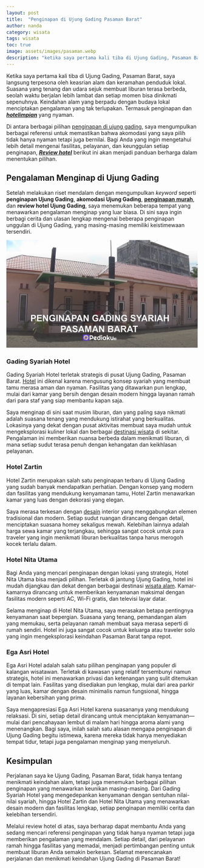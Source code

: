 ```yaml
---
layout: post
title:  "Penginapan di Ujung Gading Pasaman Barat"
author: nanda
category: wisata
tags: wisata
toc: true
image: assets/images/pasaman.webp
description: "ketika saya pertama kali tiba di Ujung Gading, Pasaman Barat, saya langsung terpesona oleh keasrian alam dan keramahan penduduk lokal. Suasana yang tenang dan udara sejuk membuat liburan terasa berbeda, seolah waktu berjalan lebih lambat dan setiap momen bisa dinikmati sepenuhnya"
---
```


Ketika saya pertama kali tiba di Ujung Gading, Pasaman Barat, saya langsung terpesona oleh keasrian alam dan keramahan penduduk lokal. Suasana yang tenang dan udara sejuk membuat liburan terasa berbeda, seolah waktu berjalan lebih lambat dan setiap momen bisa dinikmati sepenuhnya. Keindahan alam yang berpadu dengan budaya lokal menciptakan pengalaman yang tak terlupakan. Termasuk penginapan dan [***hotelimpian***](https://hotelimpian.id) yang nyaman.

Di antara berbagai pilihan [penginapan di ujung gading](https://pediaku.id/penginapan-di-ujung-gading/), saya mengumpulkan berbagai referensi untuk memastikan bahwa akomodasi yang saya pilih tidak hanya nyaman tetapi juga bernilai. Bagi Anda yang ingin mengetahui lebih detail mengenai fasilitas, pelayanan, dan keunggulan setiap penginapan, [***Review hotel***](https://hotelimpian.id/info-hotel/pengalaman-dan-review-hotel-panduan-lengkap-untuk-memilih-penginapan-terbaik/) berikut ini akan menjadi panduan berharga dalam menentukan pilihan.

## Pengalaman Menginap di Ujung Gading

Setelah melakukan riset mendalam dengan mengumpulkan *keyword* seperti **penginapan Ujung Gading**, **akomodasi Ujung Gading**, **[penginapan murah](https://pediaku.id/rekomendasi-hotel-murah-di-padang/)**, dan **review hotel Ujung Gading**, saya menemukan beberapa tempat yang menawarkan pengalaman menginap yang luar biasa. Di sini saya ingin berbagi cerita dan ulasan lengkap mengenai beberapa penginapan unggulan di Ujung Gading, yang masing-masing memiliki keistimewaan tersendiri.


![gading syariah](/assets/images/gading-syariah.webp)
### Gading Syariah Hotel

Gading Syariah Hotel terletak strategis di pusat Ujung Gading, Pasaman Barat. [Hotel](https://pediaku.id/hotel-terbaik-untuk-meeting-di-padang/) ini dikenal karena mengusung konsep syariah yang membuat tamu merasa aman dan nyaman. Fasilitas yang ditawarkan pun lengkap, mulai dari kamar yang bersih dengan desain modern hingga layanan ramah dari para staf yang siap membantu kapan saja.

Saya menginap di sini saat musim liburan, dan yang paling saya nikmati adalah suasana tenang yang mendukung istirahat yang berkualitas. Lokasinya yang dekat dengan pusat aktivitas membuat saya mudah untuk mengeksplorasi kuliner lokal dan berbagai [destinasi wisata](https://pediaku.id/wisata-edukasi-ramah-anak/) di sekitar. Pengalaman ini memberikan nuansa berbeda dalam menikmati liburan, di mana setiap sudut terasa penuh dengan kehangatan dan keikhlasan pelayanan.

### Hotel Zartin

Hotel Zartin merupakan salah satu penginapan terbaru di Ujung Gading yang sudah banyak mendapatkan perhatian. Dengan konsep yang modern dan fasilitas yang mendukung kenyamanan tamu, Hotel Zartin menawarkan kamar yang luas dengan dekorasi yang elegan. 

Saya merasa terkesan dengan [desain](https://pediaku.id/desain-gedung-tk-minimanlis/) interior yang menggabungkan elemen tradisional dan modern. Setiap sudut ruangan dirancang dengan detail, menciptakan suasana homey sekaligus mewah. Kelebihan lainnya adalah harga sewa kamar yang terjangkau, sehingga sangat cocok untuk para traveler yang ingin menikmati liburan berkualitas tanpa harus merogoh kocek terlalu dalam.


### Hotel Nita Utama

Bagi Anda yang mencari penginapan dengan lokasi yang strategis, Hotel Nita Utama bisa menjadi pilihan. Terletak di jantung Ujung Gading, hotel ini mudah dijangkau dan dekat dengan berbagai destinasi [wisata alam](https://pediaku.id/rafting-lubuk-alung-pariaman/). Kamar-kamarnya dirancang untuk memberikan kenyamanan maksimal dengan fasilitas modern seperti AC, Wi-Fi gratis, dan televisi layar datar.

Selama menginap di Hotel Nita Utama, saya merasakan betapa pentingnya kenyamanan saat bepergian. Suasana yang tenang, pemandangan alam yang memukau, serta pelayanan ramah membuat saya merasa seperti di rumah sendiri. Hotel ini juga sangat cocok untuk keluarga atau traveler solo yang ingin mengeksplorasi keindahan Pasaman Barat tanpa repot.


### Ega Asri Hotel

Ega Asri Hotel adalah salah satu pilihan penginapan yang populer di kalangan wisatawan. Terletak di kawasan yang relatif tersembunyi namun strategis, hotel ini menawarkan privasi dan ketenangan yang sulit ditemukan di tempat lain. Fasilitas yang disediakan pun lengkap, mulai dari area parkir yang luas, kamar dengan desain minimalis namun fungsional, hingga layanan kebersihan yang prima.

Saya mengapresiasi Ega Asri Hotel karena suasananya yang mendukung relaksasi. Di sini, setiap detail dirancang untuk menciptakan kenyamanan—mulai dari pencahayaan lembut di malam hari hingga aroma alami yang menenangkan. Bagi saya, inilah salah satu alasan mengapa penginapan di Ujung Gading begitu istimewa, karena mereka tidak hanya menyediakan tempat tidur, tetapi juga pengalaman menginap yang menyeluruh.


## Kesimpulan

Perjalanan saya ke Ujung Gading, Pasaman Barat, tidak hanya tentang menikmati keindahan alam, tetapi juga menemukan berbagai pilihan penginapan yang menawarkan keunikan masing-masing. Dari Gading Syariah Hotel yang mengedepankan kenyamanan dengan sentuhan nilai-nilai syariah, hingga Hotel Zartin dan Hotel Nita Utama yang menawarkan desain modern dan fasilitas lengkap, setiap penginapan memiliki cerita dan kelebihan tersendiri.

Melalui review hotel di atas, saya berharap dapat membantu Anda yang sedang mencari referensi penginapan yang tidak hanya nyaman tetapi juga memberikan pengalaman yang mendalam. Setiap detail, dari pelayanan ramah hingga fasilitas yang memadai, menjadi pertimbangan penting untuk membuat liburan Anda semakin berkesan. Selamat merencanakan perjalanan dan menikmati keindahan Ujung Gading di Pasaman Barat!
